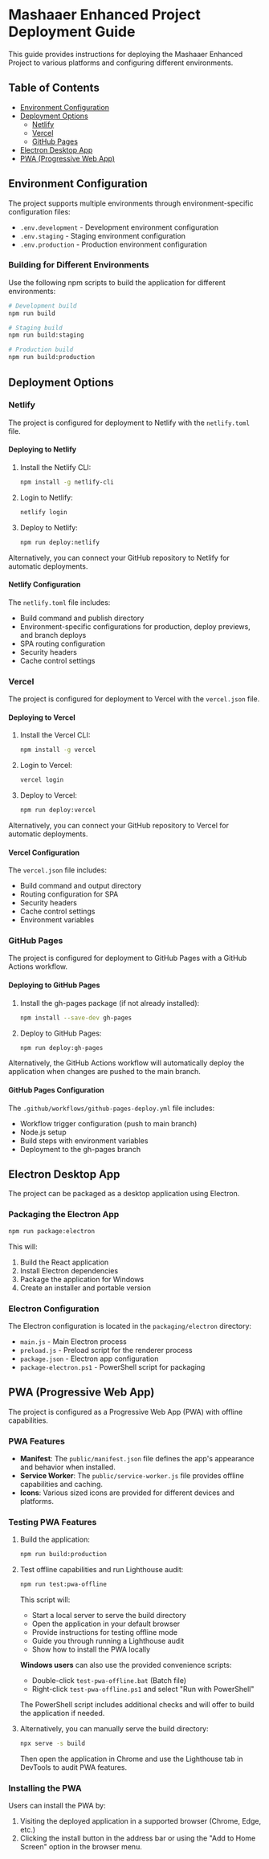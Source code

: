 # Mashaaer Enhanced Project Deployment Guide

This guide provides instructions for deploying the Mashaaer Enhanced Project to various platforms and configuring different environments.

## Table of Contents

- [Environment Configuration](#environment-configuration)
- [Deployment Options](#deployment-options)
  - [Netlify](#netlify)
  - [Vercel](#vercel)
  - [GitHub Pages](#github-pages)
- [Electron Desktop App](#electron-desktop-app)
- [PWA (Progressive Web App)](#pwa-progressive-web-app)

## Environment Configuration

The project supports multiple environments through environment-specific configuration files:

- `.env.development` - Development environment configuration
- `.env.staging` - Staging environment configuration
- `.env.production` - Production environment configuration

### Building for Different Environments

Use the following npm scripts to build the application for different environments:

```bash
# Development build
npm run build

# Staging build
npm run build:staging

# Production build
npm run build:production
```

## Deployment Options

### Netlify

The project is configured for deployment to Netlify with the `netlify.toml` file.

#### Deploying to Netlify

1. Install the Netlify CLI:
   ```bash
   npm install -g netlify-cli
   ```

2. Login to Netlify:
   ```bash
   netlify login
   ```

3. Deploy to Netlify:
   ```bash
   npm run deploy:netlify
   ```

Alternatively, you can connect your GitHub repository to Netlify for automatic deployments.

#### Netlify Configuration

The `netlify.toml` file includes:

- Build command and publish directory
- Environment-specific configurations for production, deploy previews, and branch deploys
- SPA routing configuration
- Security headers
- Cache control settings

### Vercel

The project is configured for deployment to Vercel with the `vercel.json` file.

#### Deploying to Vercel

1. Install the Vercel CLI:
   ```bash
   npm install -g vercel
   ```

2. Login to Vercel:
   ```bash
   vercel login
   ```

3. Deploy to Vercel:
   ```bash
   npm run deploy:vercel
   ```

Alternatively, you can connect your GitHub repository to Vercel for automatic deployments.

#### Vercel Configuration

The `vercel.json` file includes:

- Build command and output directory
- Routing configuration for SPA
- Security headers
- Cache control settings
- Environment variables

### GitHub Pages

The project is configured for deployment to GitHub Pages with a GitHub Actions workflow.

#### Deploying to GitHub Pages

1. Install the gh-pages package (if not already installed):
   ```bash
   npm install --save-dev gh-pages
   ```

2. Deploy to GitHub Pages:
   ```bash
   npm run deploy:gh-pages
   ```

Alternatively, the GitHub Actions workflow will automatically deploy the application when changes are pushed to the main branch.

#### GitHub Pages Configuration

The `.github/workflows/github-pages-deploy.yml` file includes:

- Workflow trigger configuration (push to main branch)
- Node.js setup
- Build steps with environment variables
- Deployment to the gh-pages branch

## Electron Desktop App

The project can be packaged as a desktop application using Electron.

### Packaging the Electron App

```bash
npm run package:electron
```

This will:
1. Build the React application
2. Install Electron dependencies
3. Package the application for Windows
4. Create an installer and portable version

### Electron Configuration

The Electron configuration is located in the `packaging/electron` directory:

- `main.js` - Main Electron process
- `preload.js` - Preload script for the renderer process
- `package.json` - Electron app configuration
- `package-electron.ps1` - PowerShell script for packaging

## PWA (Progressive Web App)

The project is configured as a Progressive Web App (PWA) with offline capabilities.

### PWA Features

- **Manifest**: The `public/manifest.json` file defines the app's appearance and behavior when installed.
- **Service Worker**: The `public/service-worker.js` file provides offline capabilities and caching.
- **Icons**: Various sized icons are provided for different devices and platforms.

### Testing PWA Features

1. Build the application:
   ```bash
   npm run build:production
   ```

2. Test offline capabilities and run Lighthouse audit:
   ```bash
   npm run test:pwa-offline
   ```

   This script will:
   - Start a local server to serve the build directory
   - Open the application in your default browser
   - Provide instructions for testing offline mode
   - Guide you through running a Lighthouse audit
   - Show how to install the PWA locally

   **Windows users** can also use the provided convenience scripts:
   - Double-click `test-pwa-offline.bat` (Batch file)
   - Right-click `test-pwa-offline.ps1` and select "Run with PowerShell"

   The PowerShell script includes additional checks and will offer to build the application if needed.

3. Alternatively, you can manually serve the build directory:
   ```bash
   npx serve -s build
   ```

   Then open the application in Chrome and use the Lighthouse tab in DevTools to audit PWA features.

### Installing the PWA

Users can install the PWA by:

1. Visiting the deployed application in a supported browser (Chrome, Edge, etc.)
2. Clicking the install button in the address bar or using the "Add to Home Screen" option in the browser menu.
